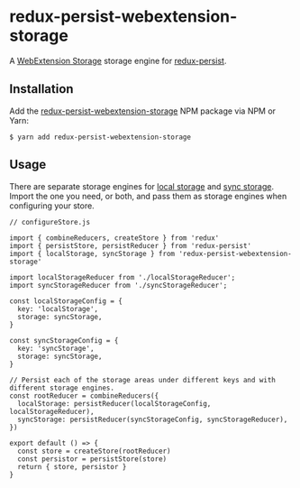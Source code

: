 # redux-persist-webextension-storage
A [WebExtension Storage][0] storage engine for [redux-persist][1].

## Installation

Add the [redux-persist-webextension-storage][2] NPM package via NPM or Yarn:

    $ yarn add redux-persist-webextension-storage

## Usage

There are separate storage engines for [local storage][3] and [sync storage][4]. Import the one you need,
or both, and pass them as storage engines when configuring your store.

    // configureStore.js

    import { combineReducers, createStore } from 'redux'
    import { persistStore, persistReducer } from 'redux-persist'
    import { localStorage, syncStorage } from 'redux-persist-webextension-storage'

    import localStorageReducer from './localStorageReducer';
    import syncStorageReducer from './syncStorageReducer';

    const localStorageConfig = {
      key: 'localStorage',
      storage: syncStorage,
    }

    const syncStorageConfig = {
      key: 'syncStorage',
      storage: syncStorage,
    }

    // Persist each of the storage areas under different keys and with different storage engines.
    const rootReducer = combineReducers({
      localStorage: persistReducer(localStorageConfig, localStorageReducer),
      syncStorage: persistReducer(syncStorageConfig, syncStorageReducer),
    })

    export default () => {
      const store = createStore(rootReducer)
      const persistor = persistStore(store)
      return { store, persistor }
    }

[0]: https://developer.mozilla.org/en-US/Add-ons/WebExtensions/API/storage
[1]: https://github.com/rt2zz/redux-persist
[2]: https://www.npmjs.com/package/redux-persist-webextension-storage
[3]: https://developer.mozilla.org/en-US/Add-ons/WebExtensions/API/storage/local
[4]: https://developer.mozilla.org/en-US/Add-ons/WebExtensions/API/storage/sync
